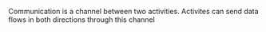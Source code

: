 Communication is a channel between two activities. Activites can send data flows in both directions through this channel